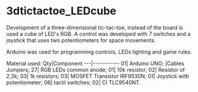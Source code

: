 # 3dtictactoe_LEDcube

Development of a three-dimensional tic-tac-toe, instead of the board is used a cube of LED's RGB. A control was developed with 7 switches and a joystick that uses two potentiometers for space movements.

Arduino was used for programming controls, LEDs lighting and game rules.

Material used:
Qty|Component
---|-----------
01| Arduino UNO;
  |Cables Jumpers;
27| RGB LEDs common anode;
01| 10k resistor;
02| Resistor of 2,2k;
03| 1k resistors;
03| MOSFET Transistor IRF9530N;
01| Joystick with potentiometer;
06| tactil switches;
02| CI TLC9540NT.
